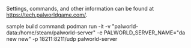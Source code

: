 Settings, commands, and other information can be found at https://tech.palworldgame.com/.

sample build command:
podman run -it -v "palworld-data:/home/steam/palworld-server" -e PALWORLD_SERVER_NAME="da new new" -p 18211:8211/udp palworld-server